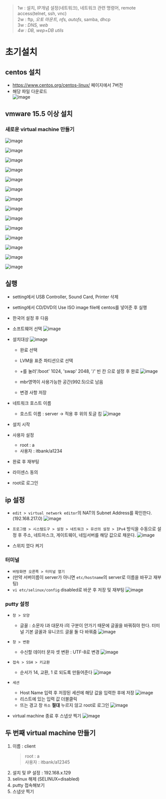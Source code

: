 > 1w : 설치, IP개념 설정(네트워크), 네트워크 관련 명령어, remote access(telnet, ssh, vnc)  
> 2w : ftp, *오토 마운트, nfs, autofs*, samba, dhcp  
> 3w : *DNS, web  
> 4w : DB, wep+DB utils*


# 초기설치
## centos 설치
* https://www.centos.org/centos-linux/ 페이지에서 7버전
* 해당 파일 다운로드  
  ![image](https://user-images.githubusercontent.com/79209568/117254727-b70d8f00-ae83-11eb-8990-3d6ed4c6b10e.png)
## vmware 15.5 이상 설치
### 새로운 virtual machine 만들기
![image](https://user-images.githubusercontent.com/79209568/117258369-dc040100-ae87-11eb-9afd-95f8350980a0.png)  
  
![image](https://user-images.githubusercontent.com/79209568/117258485-fdfd8380-ae87-11eb-86e7-8418feadf9b6.png)

![image](https://user-images.githubusercontent.com/79209568/117258515-0655be80-ae88-11eb-8ad4-ccc699c39804.png)

![image](https://user-images.githubusercontent.com/79209568/117258598-18cff800-ae88-11eb-8bc3-70f9f9ce2d24.png)

![image](https://user-images.githubusercontent.com/79209568/117258809-546ac200-ae88-11eb-855e-67e17eb04714.png)

![image](https://user-images.githubusercontent.com/79209568/117258847-6187b100-ae88-11eb-971d-647c6f1433fe.png)

![image](https://user-images.githubusercontent.com/79209568/117258906-76fcdb00-ae88-11eb-9a15-904d45dda006.png)

![image](https://user-images.githubusercontent.com/79209568/117258980-8bd96e80-ae88-11eb-844d-3fb191d0d42f.png)

![image](https://user-images.githubusercontent.com/79209568/117259011-985dc700-ae88-11eb-9e35-a12a8db965a6.png)

![image](https://user-images.githubusercontent.com/79209568/117259038-a14e9880-ae88-11eb-8a90-62b62c8b9fe6.png)

![image](https://user-images.githubusercontent.com/79209568/117259062-a90e3d00-ae88-11eb-9371-83c9b32d37c8.png)

![image](https://user-images.githubusercontent.com/79209568/117259102-b297a500-ae88-11eb-926f-61da2d126e86.png)

![image](https://user-images.githubusercontent.com/79209568/117259134-b9261c80-ae88-11eb-8994-c1490eab6e14.png)

![image](https://user-images.githubusercontent.com/79209568/117259164-bfb49400-ae88-11eb-8f7b-d03096de3921.png)

## 실행
* setting에서 USB Controller, Sound Card, Printer 삭제
* setting에서 CD/DVD의 Use ISO image file에 centos를 넣어준 후 실행
* 한국어 설정 후 다음
* 소프트웨어 선택
  ![image](https://user-images.githubusercontent.com/79209568/117261502-2dfa5600-ae8b-11eb-92ca-114dfc480c22.png)
* 설치대상
  ![image](https://user-images.githubusercontent.com/79209568/117261653-5b470400-ae8b-11eb-8132-837f9ae6c5db.png)
  * 완료 선택
  * LVM을 표준 파티션으로 선택
  * \+를 눌러'/boot' 1024, 'swap' 2048, '/' 빈 칸 으로 설정 후 완료
    ![image](https://user-images.githubusercontent.com/79209568/117271155-dfea5000-ae94-11eb-865b-8fbf4618a798.png)

  * mbr영역이 사용가능한 공간(992.5)으로 남음
  * 변경 사항 저장
* 네트워크 호스트 이름
  * 호스트 이름 : server → 적용 후 위의 토글 킴
  ![image](https://user-images.githubusercontent.com/79209568/117262647-7403e980-ae8c-11eb-89d1-2f2ff415d5bb.png)
* 설치 시작
* 사용자 설정
  * root : a
  * 사용자 : itbank/a1234

* 완료 후 재부팅
* 라이센스 동의
* root로 로그인

## ip 설정
* `edit > virtual network editor`의 NAT의 Subnet Address를 확인한다. (192.168.217.0)
  ![image](https://user-images.githubusercontent.com/79209568/117264922-add5ef80-ae8e-11eb-9cdc-6f8cac00529c.png)

* `프로그램 > 시스템도구 > 설정 > 네트워크 > 유선의 설정 > IPv4` 방식을 수동으로 설정 후 주소, 네트마스크, 게이트웨이, 네임서버를 해당 값으로 채운다.
  ![image](https://user-images.githubusercontent.com/79209568/117264931-b1697680-ae8e-11eb-87db-a576bf456bfd.png)
* 스위치 껐다 켜기

### 터미널
* `바탕화면 오른쪽 > 터미널 열기`
* (만약 서버이름이 server가 아니면 `etc/hostname`의 server로 이름을 바꾸고 재부팅)
* `vi etc/selinux/config` disabled로 바꾼 후 저장 및 재부팅
  ![image](https://user-images.githubusercontent.com/79209568/117265882-a95e0680-ae8f-11eb-932e-5e4d7088a74d.png)

### putty 설정
* `창 > 모양`
  * 글꼴 : 소문자 l과 대문자 i의 구분이 안가기 때문에 글꼴을 바꿔줘야 한다. 터미널 기본 글꼴과 유니코드 글꼴 둘 다 바꿔줌
    ![image](https://user-images.githubusercontent.com/79209568/117268025-d3b0c380-ae91-11eb-9636-6a14c88ebe86.png)
* `창 > 변환`
  * 수신할 데이터 문자 셋 변환 : UTF-8로 변경
    ![image](https://user-images.githubusercontent.com/79209568/117268372-2e4a1f80-ae92-11eb-83fc-fc79eb0ce2de.png)

* `접속 > SSH > 키교환`
  * 순서가 14, 교환, 1 로 되도록 만들어준다
    ![image](https://user-images.githubusercontent.com/79209568/117268661-7ff2aa00-ae92-11eb-9f03-8a3baa806317.png)

* `세션`
  * Host Name 입력 후 저장된 세션에 해당 값을 입력한 후에 저장
  ![image](https://user-images.githubusercontent.com/79209568/117268962-cea04400-ae92-11eb-87b9-087a51dcfbd6.png)
  * 리스트에 있는 입력 값 더블클릭
  * 뜨는 경고 창 `취소` **절대** 누르지 않고 root로 로그인
  ![image](https://user-images.githubusercontent.com/79209568/117269149-ff807900-ae92-11eb-823f-6bf3c1c6070e.png)

* virtual machine 종료 후 스냅샷 찍기
  ![image](https://user-images.githubusercontent.com/79209568/117270183-e88e5680-ae93-11eb-91e4-1ed6bbd1251a.png)

## 두 번째 virtual machine 만들기
1. 이름 : client
    > root : a  
    > 사용자 : itbank/a12345
2. 설치 및 IP 설정 : 192.168.x.129
3. selinux 해제 (SELINUX=disabled)
4. putty 접속해보기
5. 스냅샷 찍기
